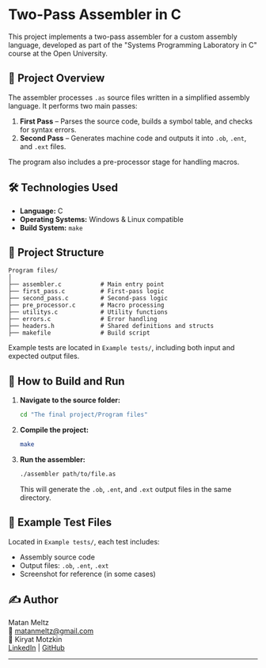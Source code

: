 # Two-Pass Assembler in C

This project implements a two-pass assembler for a custom assembly language, developed as part of the "Systems Programming Laboratory in C" course at the Open University.

## 📌 Project Overview

The assembler processes `.as` source files written in a simplified assembly language. It performs two main passes:
1. **First Pass** – Parses the source code, builds a symbol table, and checks for syntax errors.
2. **Second Pass** – Generates machine code and outputs it into `.ob`, `.ent`, and `.ext` files.

The program also includes a pre-processor stage for handling macros.

## 🛠️ Technologies Used

- **Language:** C
- **Operating Systems:** Windows & Linux compatible
- **Build System:** `make`

## 📁 Project Structure

```
Program files/
│
├── assembler.c           # Main entry point
├── first_pass.c          # First-pass logic
├── second_pass.c         # Second-pass logic
├── pre_processor.c       # Macro processing
├── utilitys.c            # Utility functions
├── errors.c              # Error handling
├── headers.h             # Shared definitions and structs
├── makefile              # Build script
```

Example tests are located in `Example tests/`, including both input and expected output files.

## 🔧 How to Build and Run

1. **Navigate to the source folder:**
   ```bash
   cd "The final project/Program files"
   ```

2. **Compile the project:**
   ```bash
   make
   ```

3. **Run the assembler:**
   ```bash
   ./assembler path/to/file.as
   ```

   This will generate the `.ob`, `.ent`, and `.ext` output files in the same directory.

## 📂 Example Test Files

Located in `Example tests/`, each test includes:
- Assembly source code
- Output files: `.ob`, `.ent`, `.ext`
- Screenshot for reference (in some cases)

## ✍️ Author

Matan Meltz  
📧 matanmeltz@gmail.com  
📍 Kiryat Motzkin  
[LinkedIn](<https://www.linkedin.com/in/matan-meltz-03134521a?lipi=urn%3Ali%3Apage%3Ad_flagship3_profile_view_base_contact_details%3BElsf7pjSQyysrYCL6drx3A%3D%3D>) | [GitHub](<https://github.com/matanmeltz>)

---

